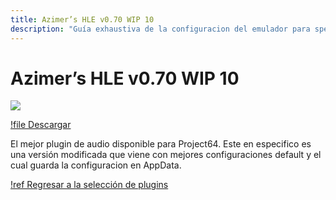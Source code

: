 ```yaml
---
title: Azimer’s HLE v0.70 WIP 10
description: "Guía exhaustiva de la configuracion del emulador para speedruns de Super Mario 64" 
---
```


# Azimer’s HLE v0.70 WIP 10

![](./img/azi70.png)

[!file Descargar](https://www.mediafire.com/file/s1fil36hivy7qbj/AziAudio.dll/file)

El mejor plugin de audio disponible para Project64. Este en especifico es una versión modificada que viene con mejores configuraciones default y el cual guarda la configuracion en AppData.

[!ref Regresar a la selección de plugins](plugin_setup.md#selección-de-plugins)
